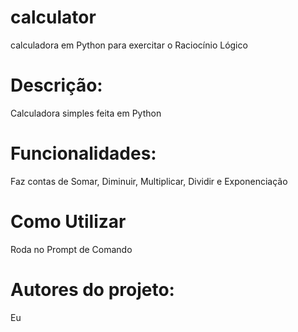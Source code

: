 # calculator
calculadora em Python para exercitar o Raciocínio Lógico 

# Descrição:
Calculadora simples feita em Python 

# Funcionalidades:
Faz contas de Somar, Diminuir, Multiplicar, Dividir e Exponenciação

# Como Utilizar 
Roda no Prompt de Comando 

# Autores do projeto:
Eu 
